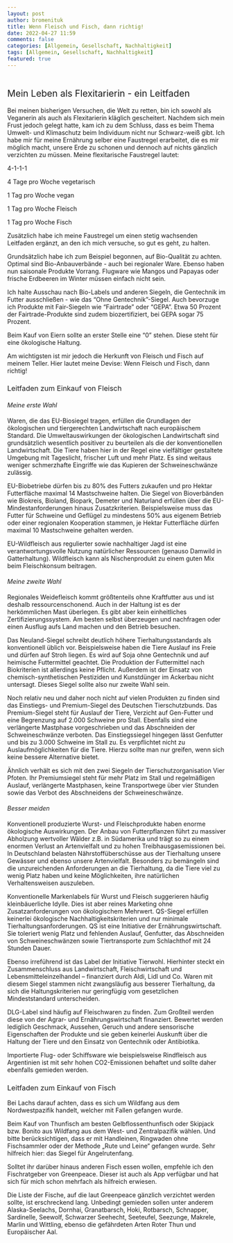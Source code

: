 ```yaml
---
layout: post
author: bromenituk
title: Wenn Fleisch und Fisch, dann richtig!
date: 2022-04-27 11:59
comments: false
categories: [Allgemein, Gesellschaft, Nachhaltigkeit]
tags: [Allgemein, Gesellschaft, Nachhaltigkeit]
featured: true
---
```


<!-- wp:tadv/classic-paragraph -->
<p><img src="https://vg07.met.vgwort.de/na/4261a335fc9a4b72923b6de4137726ea" alt="" width="1" height="1" /></p>
<h2><span style="font-weight: 400;">Mein Leben als Flexitarierin - ein Leitfaden</span></h2>
<p><span style="font-weight: 400;">Bei meinen bisherigen Versuchen, die Welt zu retten, bin ich sowohl als Veganerin als auch als Flexitarierin kläglich gescheitert. Nachdem sich mein Frust jedoch gelegt hatte, kam ich zu dem Schluss, dass es beim Thema Umwelt- und Klimaschutz beim Individuum nicht nur Schwarz-weiß gibt. Ich habe mir für meine Ernährung selber eine Faustregel erarbeitet, die es mir möglich macht, unsere Erde zu schonen und dennoch auf nichts gänzlich verzichten zu müssen. Meine flexitarische Faustregel lautet: </span></p>
<p><span style="font-weight: 400;">4-1-1-1</span></p>
<p><span style="font-weight: 400;">4 Tage pro Woche vegetarisch</span></p>
<p><span style="font-weight: 400;">1 Tag pro Woche vegan</span></p>
<p><span style="font-weight: 400;">1 Tag pro Woche Fleisch</span></p>
<p><span style="font-weight: 400;">1 Tag pro Woche Fisch</span></p>
<p><span style="font-weight: 400;">Zusätzlich habe ich meine Faustregel um einen stetig wachsenden Leitfaden ergänzt, an den ich mich versuche, so gut es geht, zu halten.</span></p>
<p><span style="font-weight: 400;">Grundsätzlich habe ich zum Beispiel begonnen, auf Bio-Qualität zu achten. Optimal sind Bio-Anbauverbände - auch bei regionaler Ware. Ebenso haben nun saisonale Produkte Vorrang. Flugware wie Mangos und Papayas oder frische Erdbeeren im Winter müssen einfach nicht sein.</span></p>
<p><span style="font-weight: 400;">Ich halte Ausschau nach Bio-Labels und anderen Siegeln, die Gentechnik im Futter ausschließen - wie das “Ohne Gentechnik”-Siegel. Auch bevorzuge ich Produkte mit Fair-Siegeln wie “Fairtrade” oder “GEPA”. Etwa 50 Prozent der Fairtrade-Produkte sind zudem biozertifiziert, bei GEPA sogar 75 Prozent.</span></p>
<p><span style="font-weight: 400;">Beim Kauf von Eiern sollte an erster Stelle eine “0” stehen. Diese steht für eine ökologische Haltung.</span></p>
<p><span style="font-weight: 400;">Am wichtigsten ist mir jedoch die Herkunft von Fleisch und Fisch auf meinem Teller. Hier lautet meine Devise: Wenn Fleisch und Fisch, dann richtig!</span></p>
<h3><span style="font-weight: 400;">Leitfaden zum Einkauf von Fleisch</span></h3>
<h4><i><span style="font-weight: 400;">Meine erste Wahl</span></i></h4>
<p><span style="font-weight: 400;">Waren, die das EU-Biosiegel tragen, erfüllen die Grundlagen der ökologischen und tiergerechten Landwirtschaft nach europäischem Standard. Die Umweltauswirkungen der ökologischen Landwirtschaft sind grundsätzlich wesentlich positiver zu beurteilen als die der konventionellen Landwirtschaft. Die Tiere haben hier in der Regel eine vielfältiger gestaltete Umgebung mit Tageslicht, frischer Luft und mehr Platz. Es sind weitaus weniger schmerzhafte Eingriffe wie das Kupieren der Schweineschwänze zulässig.</span></p>
<p><span style="font-weight: 400;">EU-Biobetriebe dürfen bis zu 80% des Futters zukaufen und pro Hektar Futterfläche maximal 14 Mastschweine halten. Die Siegel von Bioverbänden wie Biokreis, Bioland, Biopark, Demeter und Naturland erfüllen über die EU-Mindestanforderungen hinaus Zusatzkriterien. Beispielsweise muss das Futter für Schweine und Geflügel zu mindestens 50% aus eigenem Betrieb oder einer regionalen Kooperation stammen, je Hektar Futterfläche dürfen maximal 10 Mastschweine gehalten werden.</span></p>
<p><span style="font-weight: 400;">EU-Wildfleisch aus regulierter sowie nachhaltiger Jagd ist eine verantwortungsvolle Nutzung natürlicher Ressourcen (genauso Damwild in Gatterhaltung). Wildfleisch kann als Nischenprodukt zu einem guten Mix beim Fleischkonsum beitragen.</span></p>
<h4><i><span style="font-weight: 400;">Meine zweite Wahl</span></i></h4>
<p><span style="font-weight: 400;">Regionales Weidefleisch kommt größtenteils ohne Kraftfutter aus und ist deshalb ressourcenschonend. Auch in der Haltung ist es der herkömmlichen Mast überlegen. Es gibt aber kein einheitliches Zertifizierungssystem. Am besten selbst überzeugen und nachfragen oder einen Ausflug aufs Land machen und den Betrieb besuchen.</span></p>
<p><span style="font-weight: 400;">Das Neuland-Siegel schreibt deutlich höhere Tierhaltungsstandards als konventionell üblich vor. Beispielsweise haben die Tiere Auslauf ins Freie und dürfen auf Stroh liegen. Es wird auf Soja ohne Gentechnik und auf heimische Futtermittel geachtet. Die Produktion der Futtermittel nach Biokriterien ist allerdings keine Pflicht. Außerdem ist der Einsatz von chemisch-synthetischen Pestiziden und Kunstdünger im Ackerbau nicht untersagt. Dieses Siegel sollte also nur zweite Wahl sein.</span></p>
<p><span style="font-weight: 400;">Noch relativ neu und daher noch nicht auf vielen Produkten zu finden sind das Einstiegs- und Premium-Siegel des Deutschen Tierschutzbunds. Das Premium-Siegel steht für Auslauf der Tiere, Verzicht auf Gen-Futter und eine Begrenzung auf 2.000 Schweine pro Stall. Ebenfalls sind eine verlängerte Mastphase vorgeschrieben und das Abschneiden der Schweineschwänze verboten. Das Einstiegssiegel hingegen lässt Genfutter und bis zu 3.000 Schweine im Stall zu. Es verpflichtet nicht zu Auslaufmöglichkeiten für die Tiere. Hierzu sollte man nur greifen, wenn sich keine bessere Alternative bietet.</span></p>
<p><span style="font-weight: 400;">Ähnlich verhält es sich mit den zwei Siegeln der Tierschutzorganisation Vier Pfoten. Ihr Premiumsiegel steht für mehr Platz im Stall und regelmäßigen Auslauf, verlängerte Mastphasen, keine Transportwege über vier Stunden sowie das Verbot des Abschneidens der Schweineschwänze.</span></p>
<h4><i><span style="font-weight: 400;">Besser meiden</span></i></h4>
<p><span style="font-weight: 400;">Konventionell produzierte Wurst- und Fleischprodukte haben enorme ökologische Auswirkungen. Der Anbau von Futterpflanzen führt zu massiver Abholzung wertvoller Wälder z.B. in Südamerika und trägt so zu einem enormen Verlust an Artenvielfalt und zu hohen Treibhausgasemissionen bei. In Deutschland belasten Nährstoffüberschüsse aus der Tierhaltung unsere Gewässer und ebenso unsere Artenvielfalt. Besonders zu bemängeln sind die unzureichenden Anforderungen an die Tierhaltung, da die Tiere viel zu wenig Platz haben und keine Möglichkeiten, ihre natürlichen Verhaltensweisen auszuleben.</span></p>
<p><span style="font-weight: 400;">Konventionelle Markenlabels für Wurst und Fleisch suggerieren häufig kleinbäuerliche Idylle. Dies ist aber reines Marketing ohne Zusatzanforderungen von ökologischem Mehrwert. QS-Siegel erfüllen keinerlei ökologische Nachhaltigkeitskriterien und nur minimale Tierhaltungsanforderungen. QS ist eine Initiative der Ernährungswirtschaft. Sie toleriert wenig Platz und fehlenden Auslauf, Genfutter, das Abschneiden von Schweineschwänzen sowie Tiertransporte zum Schlachthof mit 24 Stunden Dauer.</span></p>
<p><span style="font-weight: 400;">Ebenso irreführend ist das Label der Initiative Tierwohl. Hierhinter steckt ein Zusammenschluss aus Landwirtschaft, Fleischwirtschaft und Lebensmitteleinzelhandel – finanziert durch Aldi, Lidl und Co. Waren mit diesem Siegel stammen nicht zwangsläufig aus besserer Tierhaltung, da sich die Haltungskriterien nur geringfügig vom gesetzlichen Mindeststandard unterscheiden.</span></p>
<p><span style="font-weight: 400;">DLG-Label sind häufig auf Fleischwaren zu finden. Zum Großteil werden diese von der Agrar- und Ernährungswirtschaft finanziert. Bewertet werden lediglich Geschmack, Aussehen, Geruch und andere sensorische Eigenschaften der Produkte und sie geben keinerlei Auskunft über die Haltung der Tiere und den Einsatz von Gentechnik oder Antibiotika.</span></p>
<p><span style="font-weight: 400;">Importierte Flug- oder Schiffsware wie beispielsweise Rindfleisch aus Argentinien ist mit sehr hohen CO2-Emissionen behaftet und sollte daher ebenfalls gemieden werden.</span></p>
<h3><span style="font-weight: 400;">Leitfaden zum Einkauf von Fisch</span></h3>
<p><span style="font-weight: 400;">Bei Lachs darauf achten, dass es sich um Wildfang aus dem Nordwestpazifik handelt, welcher mit Fallen gefangen wurde.</span></p>
<p><span style="font-weight: 400;">Beim Kauf von Thunfisch am besten Gelbflossenthunfisch oder Skipjack bzw. Bonito aus Wildfang aus dem West- und Zentralpazifik wählen. Und bitte berücksichtigen, dass er mit Handleinen, Ringwaden ohne Fischsammler oder der Methode „Rute und Leine“ gefangen wurde. Sehr hilfreich hier: das Siegel für Angelrutenfang.</span></p>
<p><span style="font-weight: 400;">Solltet ihr darüber hinaus anderen Fisch essen wollen, empfehle ich den Fischratgeber von Greenpeace. Dieser ist auch als App verfügbar und hat sich für mich schon mehrfach als hilfreich erwiesen.</span></p>
<p><span style="font-weight: 400;">Die Liste der Fische, auf die laut Greenpeace gänzlich verzichtet werden sollte, ist erschreckend lang. Unbedingt gemieden sollen unter anderem Alaska-Seelachs, Dornhai, Granatbarsch, Hoki, Rotbarsch, Schnapper, Sardinelle, Seewolf, Schwarzer Seehecht, Seeteufel, Seezunge, Makrele, Marlin und Wittling, ebenso die gefährdeten Arten Roter Thun und Europäischer Aal.</span></p>
<!-- /wp:tadv/classic-paragraph -->
